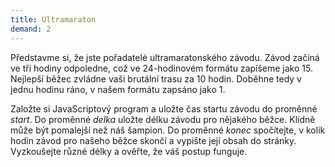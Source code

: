 ```yaml
---
title: Ultramaraton
demand: 2
---
```


Představme si, že jste pořadatelé ultramaratonského závodu. Závod začiná ve tři hodiny odpoledne, což ve 24-hodinovém formátu zapíšeme jako 15. Nejlepší běžec zvládne vaši brutální trasu za 10 hodin. Doběhne tedy v jednu hodinu ráno, v našem formátu zapsáno jako 1.

Založte si JavaScriptový program a uložte čas startu závodu do proměnné <var>start</var>. Do proměnné <var>delka</var> uložte délku závodu pro nějakého běžce. Klidně může být pomalejší než náš šampion. Do proměnné <var>konec</var> spočítejte, v kolik hodin závod pro našeho běžce skončí a vypište její obsah do stránky. Vyzkoušejte různé délky a ověřte, že váš postup funguje.
